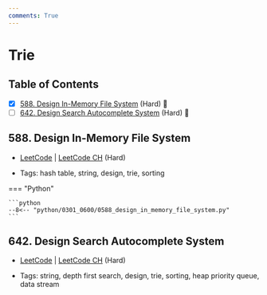 ```yaml
---
comments: True
---
```


# Trie

## Table of Contents

- [x] [588. Design In-Memory File System](https://leetcode.cn/problems/design-in-memory-file-system/) (Hard) 👑
- [ ] [642. Design Search Autocomplete System](https://leetcode.cn/problems/design-search-autocomplete-system/) (Hard) 👑

## 588. Design In-Memory File System

-   [LeetCode](https://leetcode.com/problems/design-in-memory-file-system/) | [LeetCode CH](https://leetcode.cn/problems/design-in-memory-file-system/) (Hard)

-   Tags: hash table, string, design, trie, sorting

=== "Python"

    ```python
    --8<-- "python/0301_0600/0588_design_in_memory_file_system.py"
    ```



## 642. Design Search Autocomplete System

-   [LeetCode](https://leetcode.com/problems/design-search-autocomplete-system/) | [LeetCode CH](https://leetcode.cn/problems/design-search-autocomplete-system/) (Hard)

-   Tags: string, depth first search, design, trie, sorting, heap priority queue, data stream
